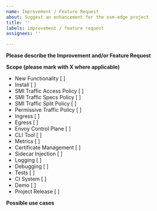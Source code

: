 ```yaml
---
name: Improvement / Feature Request
about: Suggest an enhancement for the osm-edge project
title: ''
labels: improvement / feature request
assignees: ''

---
```


**Please describe the Improvement and/or Feature Request**
<!-- A clear and concise description of the proposal. -->

**Scope (please mark with X where applicable)**
- New Functionality          [ ]
- Install                    [ ]
- SMI Traffic Access Policy  [ ]
- SMI Traffic Specs Policy   [ ]
- SMI Traffic Split Policy   [ ]
- Permissive Traffic Policy  [ ]
- Ingress                    [ ]
- Egress                     [ ]
- Envoy Control Plane        [ ]
- CLI Tool                   [ ]
- Metrics                    [ ]
- Certificate Management     [ ]
- Sidecar Injection          [ ]
- Logging                    [ ]
- Debugging                  [ ]
- Tests                      [ ]
- CI System                  [ ]
- Demo                       [ ]
- Project Release            [ ]

**Possible use cases**
<!-- A clear and concise description of possible use cases for this proposal. -->
